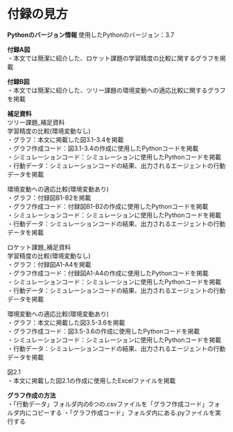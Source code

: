 # 付録の見方  

**Pythonのバージョン情報**
使用したPythonのバージョン：3.7  
 
**付録A図**  
・本文では簡潔に紹介した、ロケット課題の学習精度の比較に関するグラフを掲載  

**付録B図**  
・本文では簡潔に紹介した、ツリー課題の環境変動への適応比較に関するグラフを掲載  


**補足資料**  
ツリー課題_補足資料  
学習精度の比較(環境変動なし)  
・グラフ：本文に掲載した図3.1-3.4を掲載  
・グラフ作成コード：図3.1-3.4の作成に使用したPythonコードを掲載  
・シミュレーションコード：シミュレーションに使用したPythonコードを掲載  
・行動データ：シミュレーションコードの結果、出力されるエージェントの行動データを掲載    

環境変動への適応比較(環境変動あり)  
・グラフ：付録図B1-B2を掲載  
・グラフ作成コード：付録図B1-B2の作成に使用したPythonコードを掲載  
・シミュレーションコード：シミュレーションに使用したPythonコードを掲載  
・行動データ：シミュレーションコードの結果、出力されるエージェントの行動データを掲載    
  
ロケット課題_補足資料  
学習精度の比較(環境変動なし)  
・グラフ：付録図A1-A4を掲載  
・グラフ作成コード：付録図A1-A4の作成に使用したPythonコードを掲載  
・シミュレーションコード：シミュレーションに使用したPythonコードを掲載  
・行動データ：シミュレーションコードの結果、出力されるエージェントの行動データを掲載      
  
環境変動への適応比較(環境変動あり)  
・グラフ：本文に掲載した図3.5-3.6を掲載  
・グラフ作成コード：図3.5-3.6の作成に使用したPythonコードを掲載  
・シミュレーションコード：シミュレーションに使用したPythonコードを掲載  
・行動データ：シミュレーションコードの結果、出力されるエージェントの行動データを掲載      
  
図2.1  
・本文に掲載した図2.1の作成に使用したExcelファイルを掲載    

**グラフ作成の方法**  
・「行動データ」フォルダ内の6つの.csvファイルを「グラフ作成コード」フォルダ内にコピーする
・「グラフ作成コード」フォルダ内にある.pyファイルを実行する


